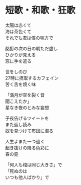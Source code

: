 # 短歌・和歌・狂歌

太陽は赤くて  
海は茶色くて  
それでも君は僕の味方で

酩酊の次の日の朝ただ虚し  
ひかりが見える  
窓に手を遣る

世をしのび  
27時に摂取するカフェイン  
苦く舌を焼く味

「満月が空を裂く音  
聞こえたか」  
星なき夜のとみな妄想

子夜告げるツイートを  
また返し読み  
奴を見つけて布団に潜る

人生よまた一つ過ぐ  
起き抜けの降る色彩に  
春の跫

「何人も棺は同じ大きさ」で  
「死ぬのは  
いつも他人ばかり」で
